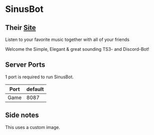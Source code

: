 # SinusBot

## Their [Site](https://www.sinusbot.com/)

Listen to your favorite music together with all of your friends

Welcome the Simple, Elegant & great sounding TS3- and Discord-Bot!

## Server Ports

1 port is required to run SinusBot.

| Port    | default |
|---------|---------|
| Game    | 8087    |

## Side notes

This uses a custom image.

